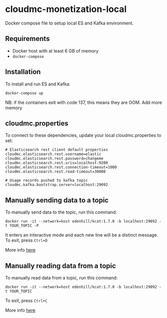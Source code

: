 # cloudmc-monetization-local
Docker compose file to setup local ES and Kafka environment.

## Requirements

- Docker host with at least 6 GB of memory
- `docker-compose`

## Installation

To install and run ES and Kafka:

```
docker-compose up
```

NB: if the containers exit with code 137, this means they are OOM. Add more memory

## cloudmc.properties

To connect to these dependencies, update your local cloudmc.properties to set:

```
# Elasticsearch rest client default properties
cloudmc.elasticsearch.rest.username=elastic
cloudmc.elasticsearch.rest.password=changeme
cloudmc.elasticsearch.rest.uris=localhost:9200
cloudmc.elasticsearch.rest.connection-timeout=1000
cloudmc.elasticsearch.rest.read-timeout=30000

# Usage records pushed to kafka topic
cloudmc.kafka.bootstrap.server=localhost:29092
```

## Manually sending data to a topic

To manually send data to the topic, run this command:

`docker run -it --network=host edenhill/kcat:1.7.0 -b localhost:29092 -t YOUR_TOPIC -P `

It enters an interactive mode and each new line will be a distinct message. To exit, press `Ctrl+D`

More info [here](https://docs.confluent.io/platform/current/app-development/kafkacat-usage.html#producer-mode)

## Manually reading data from a topic

To manually read data from a topic, run this command:

`docker run -it --network=host edenhill/kcat:1.7.0 -b localhost:29092 -t YOUR_TOPIC`

To exit, press `Ctrl+C`

More info [here](https://docs.confluent.io/platform/current/app-development/kafkacat-usage.html#consumer-mode)